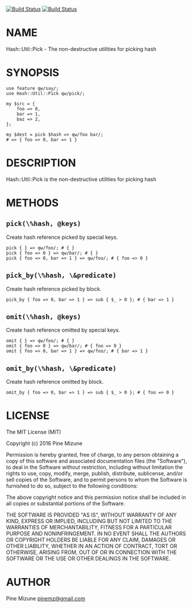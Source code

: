 [![Build Status](https://travis-ci.org/pine/p5-Hash-Util-Pick.svg?branch=master)](https://travis-ci.org/pine/p5-Hash-Util-Pick) [![Build Status](https://img.shields.io/appveyor/ci/pine/p5-Hash-Util-Pick/master.svg)](https://ci.appveyor.com/project/pine/p5-Hash-Util-Pick/branch/master)
# NAME

Hash::Util::Pick - The non-destructive utilities for picking hash

# SYNOPSIS

    use feature qw/say/;
    use Hash::Util::Pick qw/pick/;

    my $src = {
        foo => 0,
        bar => 1,
        baz => 2,
    };

    my $dest = pick $hash => qw/foo bar/;
    # => { foo => 0, bar => 1 }

# DESCRIPTION

Hash::Util::Pick is the non-destructive utilities for picking hash

# METHODS

## `pick(\%hash, @keys)`
Create hash reference picked by special keys.

    pick { } => qw/foo/; # { }
    pick { foo => 0 } => qw/bar/; # { }
    pick { foo => 0, bar => 1 } => qw/foo/; # { foo => 0 }

## `pick_by(\%hash, \&predicate)`
Create hash reference picked by block.

    pick_by { foo => 0, bar => 1 } => sub { $_ > 0 }; # { bar => 1 }

## `omit(\%hash, @keys)`
Create hash reference omitted by special keys.

    omit { } => qw/foo/; # { }
    omit { foo => 0 } => qw/bar/; # { foo => 0 }
    omit { foo => 0, bar => 1 } => qw/foo/; # { bar => 1 }

## `omit_by(\%hash, \&predicate)`
Create hash reference omitted by block.

    omit_by { foo => 0, bar => 1 } => sub { $_ > 0 }; # { foo => 0 }

# LICENSE

The MIT License (MIT)

Copyright (c) 2016 Pine Mizune

Permission is hereby granted, free of charge, to any person obtaining a copy
of this software and associated documentation files (the "Software"), to deal
in the Software without restriction, including without limitation the rights
to use, copy, modify, merge, publish, distribute, sublicense, and/or sell
copies of the Software, and to permit persons to whom the Software is
furnished to do so, subject to the following conditions:

The above copyright notice and this permission notice shall be included in
all copies or substantial portions of the Software.

THE SOFTWARE IS PROVIDED "AS IS", WITHOUT WARRANTY OF ANY KIND, EXPRESS OR
IMPLIED, INCLUDING BUT NOT LIMITED TO THE WARRANTIES OF MERCHANTABILITY,
FITNESS FOR A PARTICULAR PURPOSE AND NONINFRINGEMENT. IN NO EVENT SHALL THE
AUTHORS OR COPYRIGHT HOLDERS BE LIABLE FOR ANY CLAIM, DAMAGES OR OTHER
LIABILITY, WHETHER IN AN ACTION OF CONTRACT, TORT OR OTHERWISE, ARISING FROM,
OUT OF OR IN CONNECTION WITH THE SOFTWARE OR THE USE OR OTHER DEALINGS IN
THE SOFTWARE.

# AUTHOR

Pine Mizune <pinemz@gmail.com>
